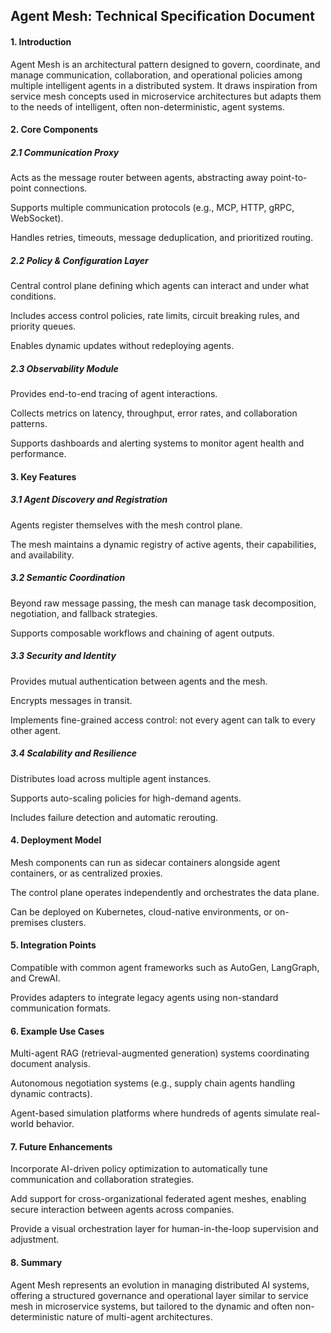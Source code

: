 ## Agent Mesh: Technical Specification Document

#### 1. Introduction

Agent Mesh is an architectural pattern designed to govern, coordinate, and manage communication, collaboration, and operational policies among multiple intelligent agents in a distributed system. It draws inspiration from service mesh concepts used in microservice architectures but adapts them to the needs of intelligent, often non-deterministic, agent systems.

#### 2. Core Components

##### 2.1 Communication Proxy

Acts as the message router between agents, abstracting away point-to-point connections.

Supports multiple communication protocols (e.g., MCP, HTTP, gRPC, WebSocket).

Handles retries, timeouts, message deduplication, and prioritized routing.

##### 2.2 Policy & Configuration Layer

Central control plane defining which agents can interact and under what conditions.

Includes access control policies, rate limits, circuit breaking rules, and priority queues.

Enables dynamic updates without redeploying agents.

##### 2.3 Observability Module

Provides end-to-end tracing of agent interactions.

Collects metrics on latency, throughput, error rates, and collaboration patterns.

Supports dashboards and alerting systems to monitor agent health and performance.

#### 3. Key Features

##### 3.1 Agent Discovery and Registration

Agents register themselves with the mesh control plane.

The mesh maintains a dynamic registry of active agents, their capabilities, and availability.

##### 3.2 Semantic Coordination

Beyond raw message passing, the mesh can manage task decomposition, negotiation, and fallback strategies.

Supports composable workflows and chaining of agent outputs.

##### 3.3 Security and Identity

Provides mutual authentication between agents and the mesh.

Encrypts messages in transit.

Implements fine-grained access control: not every agent can talk to every other agent.

##### 3.4 Scalability and Resilience

Distributes load across multiple agent instances.

Supports auto-scaling policies for high-demand agents.

Includes failure detection and automatic rerouting.

#### 4. Deployment Model

Mesh components can run as sidecar containers alongside agent containers, or as centralized proxies.

The control plane operates independently and orchestrates the data plane.

Can be deployed on Kubernetes, cloud-native environments, or on-premises clusters.

#### 5. Integration Points

Compatible with common agent frameworks such as AutoGen, LangGraph, and CrewAI.

Provides adapters to integrate legacy agents using non-standard communication formats.

#### 6. Example Use Cases

Multi-agent RAG (retrieval-augmented generation) systems coordinating document analysis.

Autonomous negotiation systems (e.g., supply chain agents handling dynamic contracts).

Agent-based simulation platforms where hundreds of agents simulate real-world behavior.

#### 7. Future Enhancements

Incorporate AI-driven policy optimization to automatically tune communication and collaboration strategies.

Add support for cross-organizational federated agent meshes, enabling secure interaction between agents across companies.

Provide a visual orchestration layer for human-in-the-loop supervision and adjustment.

#### 8. Summary

Agent Mesh represents an evolution in managing distributed AI systems, offering a structured governance and operational layer similar to service mesh in microservice systems, but tailored to the dynamic and often non-deterministic nature of multi-agent architectures.
